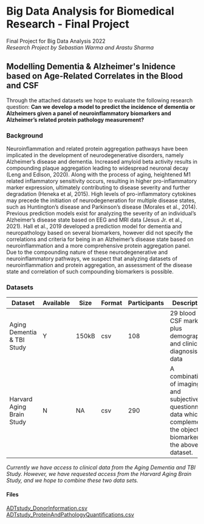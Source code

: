 
# Big Data Analysis for Biomedical Research - Final Project
Final Project for Big Data Analysis 2022  
*Research Project by Sebastian Warma and Arastu Sharma*
## Modelling Dementia & Alzheimer's Inidence based on Age-Related Correlates in the  Blood and CSF
Through the attached datasets we hope to evaluate the following research question: 
**Can we develop a model to predict the incidence of dementia or Alzheimers given a panel of neuroinflammatory biomarkers and Alzheimer’s related protein pathology measurement?**

### Background
Neuroinflammation and related protein aggregation pathways have been implicated in the development of neurodegenerative disorders, namely Alzheimer’s disease and dementia. Increased amyloid beta activity results in compounding plaque aggregation leading to widespread neuronal decay (Leng and Edison, 2020). Along with the process of aging, heightened M1 related inflammatory sensitivity occurs, resulting in higher pro-inflammatory marker expression, ultimately contributing to disease severity and further degradation (Heneka et al, 2015). High levels of pro-inflammatory cytokines may precede the initiation of neurodegeneration for multiple disease states, such as Huntington’s disease and Parkinson’s disease (Morales et al., 2014). Previous prediction models exist for analyzing the severity of an individual’s Alzheimer’s disease state based on EEG and MRI data (Jesus Jr. et al., 2021). Hall et al., 2019 developed a prediction model for dementia and neuropathology based on several biomarkers, however did not specify the correlations and criteria for being in an Alzheimer’s disease state based on neuroinflammation and a more comprehensive protein aggregation panel. Due to the compounding nature of these neurodegenerative and neuroinflammatory pathways, we suspect that analyzing datasets of neuroinflammation and protein aggregation, an assessment of the disease state and correlation of such compounding biomarkers is possible.


### Datasets
| Dataset | Available | Size | Format | Participants | Description |
| - | -- | ------------ | ----- | ------ | -------------- |
| Aging Dementia & TBI Study | Y | 150kB | csv | 108 | 29 blood and CSF markers plus demographic and clinical diagnosis data |
| Harvard Aging Brain Study | N | NA | csv | 290 | A combination of imaging and subjective questionnaire data which complements the objective biomarkers in the above dataset.|


*Currently we have access to clinical data from the Aging Dementia and TBI Study. However, we have requested access from the Harvard Aging Brain Study, and we hope to combine these two data sets.*


#### Files
[ADTstudy_DonorInformation.csv](https://github.com/Sebastian-Warma/Big-Data-Analysis-Final-Project/files/8481882/DonorInformation.csv)  
[ADTstudy_ProteinAndPathologyQuantifications.csv](https://github.com/Sebastian-Warma/Big-Data-Analysis-Final-Project/files/8481884/ProteinAndPathologyQuantifications.csv)
